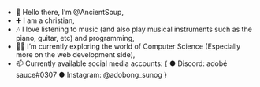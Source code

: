 - 👋 Hello there, I’m @AncientSoup,
- ➕ I am a christian,
- 🎶 I love listening to music (and also play musical instruments such as the piano, guitar, etc) and programming, 
- 🕵️‍♂️ I’m currently exploring the world of Computer Science (Especially more on the web development side),
- 📫 Currently available social media accounts:
     {
        ● Discord: adobé sauce#0307
        ● Instagram: @adobong_sunog
     }
<!---
AncientSoup/AncientSoup is a ✨ special ✨ repository because its `README.md` (this file) appears on your GitHub profile.
You can click the Preview link to take a look at your changes.
--->

